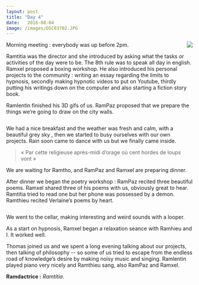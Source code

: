 ```yaml
---
layout: post
title: "Day 4"
date:   2016-08-04
image: /images/DSC03702.JPG
---
```


<div style="float:right; max-width: 500px;"><img src="/images/DSC03702.JPG" style="max-width: 500px"></div>

Morning meeting : everybody was up before 2pm.

Ramtitia was the director and she introduced by asking what the tasks or activities of the day were to be. The 8th rule was to speak all day in english. Ramxel proposed a boxing workshop. He also introduced his personal projects to the community : writing an essay regarding the limits to hypnosis, secondly making hypnotic videos to put on Youtube, thirdly putting his writings down on the computer and also starting a fiction story book.

Ramlentin finished his 3D gifs of us. RamPaz proposed that we prepare the things we’re going to draw on the city walls.

<div class="box alt">
					<div class="row uniform 50%">
						<div class="4u"><span class="image fit"><img src="/images/rampaz3D.gif" alt="" /></span></div>
						<div class="4u"><span class="image fit"><img src="/images/ramtitia3D.gif" alt="" /></span></div>
						<div class="4u"><span class="image fit"><img src="/images/ramthieu.gif" alt="" /></span></div>
					</div>
</div>


We had a nice breakfast and the weather was fresh and calm, with a beautiful grey sky , then we started to busy ourselves with our own projects. Rain soon came to dance with us but we finally came inside.

> « Par cette religieuse après-midi d’orage où cent hordes de loups vont »

We are waiting for Ramtho, and RamPaz and Ramxel are preparing dinner.

After dinner we began the poetry workshop : RamPaz recited three beautiful poems. Ramxel shared three of his poems with us, obviously great to hear. Ramtitia tried to read one but her phone was possessed by a demon. Ramthieu recited Verlaine’s poems by heart.

<div class="box alt">
					<div class="row uniform 50%">
						<div class="4u"><span class="image fit"><img src="/images/DSC03652.JPG" alt="" /></span></div>
						<div class="4u"><span class="image fit"><img src="/images/DSC03653.JPG" alt="" /></span></div>
						<div class="4u"><span class="image fit"><img src="/images/DSC03654.JPG" alt="" /></span></div>
						<div class="6u"><span class="image fit"><img src="/images/DSC03655.JPG" alt="" /></span></div>
						<div class="6u"><span class="image fit"><img src="/images/DSC03661.JPG" alt="" /></span></div>
						<div class="4u"><span class="image fit"><img src="/images/DSC03667.JPG" alt="" /></span></div>
						<div class="4u"><span class="image fit"><img src="/images/DSC03680.JPG" alt="" /></span></div>
						<div class="4u"><span class="image fit"><img src="/images/DSC03696.JPG" alt="" /></span></div>
					</div>
</div>

We went to the cellar,  making interesting and weird sounds with a looper.

As a start on hypnosis, Ramxel began a relaxation seance with Ramhieu and I. It worked well. 

Thomas joined us and we spent a long evening talking about our projects, then talking of philosophy -- so some of us tried to escape from the endless road of knowledge’s desire by making noisy music and singing. Ramlentin played piano very nicely and Ramthieu sang, also RamPaz and Ramxel.

**Ramdactrice :** *Ramtitia*. 
